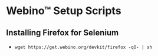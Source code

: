 # Webino™ Setup Scripts

## Installing Firefox for Selenium

- `wget https://get.webino.org/devkit/firefox -qO- | sh`
